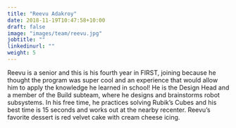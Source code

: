 ```yaml
---
title: "Reevu Adakroy"
date: 2018-11-19T10:47:58+10:00
draft: false
image: "images/team/reevu.jpg"
jobtitle: ""
linkedinurl: ""
weight: 5
---
```


Reevu is a senior and this is his fourth year in FIRST, joining because he thought the program was super cool and an experience that would allow him to apply the knowledge he learned in school! He is the Design Head and a member of the Build subteam, where he designs and brainstorms robot subsystems. In his free time, he practices solving Rubik’s Cubes and his best time is 15 seconds and works out at the nearby recenter. Reevu’s favorite dessert is red velvet cake with cream cheese icing.
